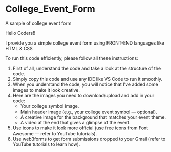 # College_Event_Form

A sample of college event form

Hello Coders!!

I provide you a simple college event form using FRONT-END languages like HTML & CSS

To run this code efficiently, please follow all these instructions:

1. First of all, understand the code and take a look at the structure of the code.
2. Simply copy this code and use any IDE like VS Code to run it smoothly.
3. When you understand the code, you will notice that I've added some images to make it look creative.
4. Here are the images you need to download/upload and add in your code:
   - Your college symbol image.
   - Main header image (e.g., your college event symbol — optional).
   - A creative image for the background that matches your event theme.
   - A video at the end that gives a glimpse of the event.
5. Use icons to make it look more official (use free icons from Font Awesome — refer to YouTube tutorials).
6. Use web3forms to get form submissions dropped to your Gmail (refer to YouTube tutorials to learn how).